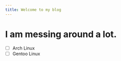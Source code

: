```yaml
---
title: Welcome to my blog
---
```


# I am messing around a lot.

- [ ] Arch Linux
- [ ] Gentoo Linux 
